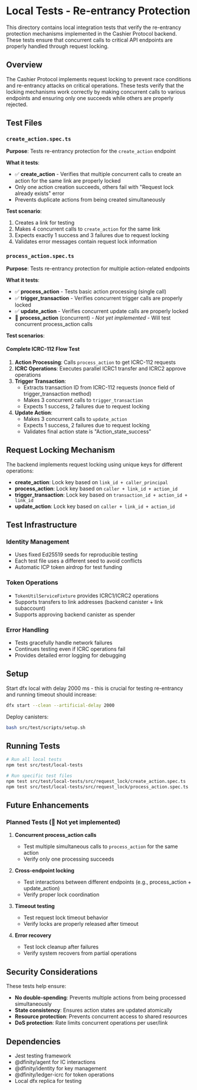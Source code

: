 # Local Tests - Re-entrancy Protection

This directory contains local integration tests that verify the re-entrancy protection mechanisms implemented in the Cashier Protocol backend. These tests ensure that concurrent calls to critical API endpoints are properly handled through request locking.

## Overview

The Cashier Protocol implements request locking to prevent race conditions and re-entrancy attacks on critical operations. These tests verify that the locking mechanisms work correctly by making concurrent calls to various endpoints and ensuring only one succeeds while others are properly rejected.

## Test Files

### `create_action.spec.ts`

**Purpose**: Tests re-entrancy protection for the `create_action` endpoint

**What it tests**:

-   ✅ **create_action** - Verifies that multiple concurrent calls to create an action for the same link are properly locked
-   Only one action creation succeeds, others fail with "Request lock already exists" error
-   Prevents duplicate actions from being created simultaneously

**Test scenario**:

1. Creates a link for testing
2. Makes 4 concurrent calls to `create_action` for the same link
3. Expects exactly 1 success and 3 failures due to request locking
4. Validates error messages contain request lock information

### `process_action.spec.ts`

**Purpose**: Tests re-entrancy protection for multiple action-related endpoints

**What it tests**:

-   ✅ **process_action** - Tests basic action processing (single call)
-   ✅ **trigger_transaction** - Verifies concurrent trigger calls are properly locked
-   ✅ **update_action** - Verifies concurrent update calls are properly locked
-   🔄 **process_action** (concurrent) - _Not yet implemented_ - Will test concurrent process_action calls

**Test scenarios**:

#### Complete ICRC-112 Flow Test

1. **Action Processing**: Calls `process_action` to get ICRC-112 requests
2. **ICRC Operations**: Executes parallel ICRC1 transfer and ICRC2 approve operations
3. **Trigger Transaction**:
    - Extracts transaction ID from ICRC-112 requests (nonce field of trigger_transaction method)
    - Makes 3 concurrent calls to `trigger_transaction`
    - Expects 1 success, 2 failures due to request locking
4. **Update Action**:
    - Makes 3 concurrent calls to `update_action`
    - Expects 1 success, 2 failures due to request locking
    - Validates final action state is "Action_state_success"

## Request Locking Mechanism

The backend implements request locking using unique keys for different operations:

-   **create_action**: Lock key based on `link_id + caller_principal`
-   **process_action**: Lock key based on `caller + link_id + action_id`
-   **trigger_transaction**: Lock key based on `transaction_id + action_id + link_id`
-   **update_action**: Lock key based on `caller + link_id + action_id`

## Test Infrastructure

### Identity Management

-   Uses fixed Ed25519 seeds for reproducible testing
-   Each test file uses a different seed to avoid conflicts
-   Automatic ICP token airdrop for test funding

### Token Operations

-   `TokenUtilServiceFixture` provides ICRC1/ICRC2 operations
-   Supports transfers to link addresses (backend canister + link subaccount)
-   Supports approving backend canister as spender

### Error Handling

-   Tests gracefully handle network failures
-   Continues testing even if ICRC operations fail
-   Provides detailed error logging for debugging

## Setup

Start dfx local with delay 2000 ms - this is crucial for testing re-entrancy and running timeout should increase:

```bash
dfx start --clean --artificial-delay 2000
```

Deploy canisters:

```bash
bash src/test/scripts/setup.sh
```

## Running Tests

```bash
# Run all local tests
npm test src/test/local-tests

# Run specific test files
npm test src/test/local-tests/src/request_lock/create_action.spec.ts
npm test src/test/local-tests/src/request_lock/process_action.spec.ts
```

## Future Enhancements

### Planned Tests (🔄 Not yet implemented)

1. **Concurrent process_action calls**

    - Test multiple simultaneous calls to `process_action` for the same action
    - Verify only one processing succeeds

2. **Cross-endpoint locking**

    - Test interactions between different endpoints (e.g., process_action + update_action)
    - Verify proper lock coordination

3. **Timeout testing**

    - Test request lock timeout behavior
    - Verify locks are properly released after timeout

4. **Error recovery**
    - Test lock cleanup after failures
    - Verify system recovers from partial operations

## Security Considerations

These tests help ensure:

-   **No double-spending**: Prevents multiple actions from being processed simultaneously
-   **State consistency**: Ensures action states are updated atomically
-   **Resource protection**: Prevents concurrent access to shared resources
-   **DoS protection**: Rate limits concurrent operations per user/link

## Dependencies

-   Jest testing framework
-   @dfinity/agent for IC interactions
-   @dfinity/identity for key management
-   @dfinity/ledger-icrc for token operations
-   Local dfx replica for testing
